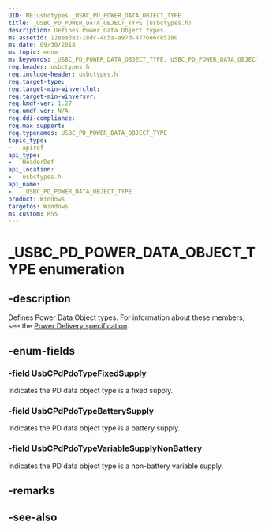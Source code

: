 ```yaml
---
UID: NE:usbctypes._USBC_PD_POWER_DATA_OBJECT_TYPE
title: _USBC_PD_POWER_DATA_OBJECT_TYPE (usbctypes.h)
description: Defines Power Data Object types.
ms.assetid: 12eea3e2-18dc-4c5a-a97d-4776e6c85180
ms.date: 09/30/2018
ms.topic: enum
ms.keywords: _USBC_PD_POWER_DATA_OBJECT_TYPE, USBC_PD_POWER_DATA_OBJECT_TYPE, 
req.header: usbctypes.h
req.include-header: usbctypes.h
req.target-type:
req.target-min-winverclnt:
req.target-min-winversvr:
req.kmdf-ver: 1.27
req.umdf-ver: N/A
req.ddi-compliance:
req.max-support:
req.typenames: USBC_PD_POWER_DATA_OBJECT_TYPE
topic_type: 
-	apiref
api_type: 
-	HeaderDef
api_location: 
-	usbctypes.h
api_name: 
-	_USBC_PD_POWER_DATA_OBJECT_TYPE
product: Windows
targetos: Windows
ms.custom: RS5
---
```


# _USBC_PD_POWER_DATA_OBJECT_TYPE enumeration

## -description
Defines Power Data Object types. For information about these members, see the [Power Delivery specification](http://www.usb.org/developers/docs/usb20_docs/).


## -enum-fields

### -field UsbCPdPdoTypeFixedSupply 
Indicates the PD data object type is a fixed supply.

### -field UsbCPdPdoTypeBatterySupply 
Indicates the PD data object type is a battery supply.

### -field UsbCPdPdoTypeVariableSupplyNonBattery 
Indicates the PD data object type is a non-battery variable supply.

## -remarks

## -see-also
